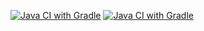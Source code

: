 [![Java CI with Gradle](https://github.com/Anest2023/patternshw/actions/workflows/main.yml/badge.svg)](https://github.com/Anest2023/patternshw/actions/workflows/main.yml)
[![Java CI with Gradle](https://github.com/Anest2023/patternshw/actions/workflows/main.yml/badge.svg)](https://github.com/Anest2023/patternshw/actions/workflows/main.yml)
